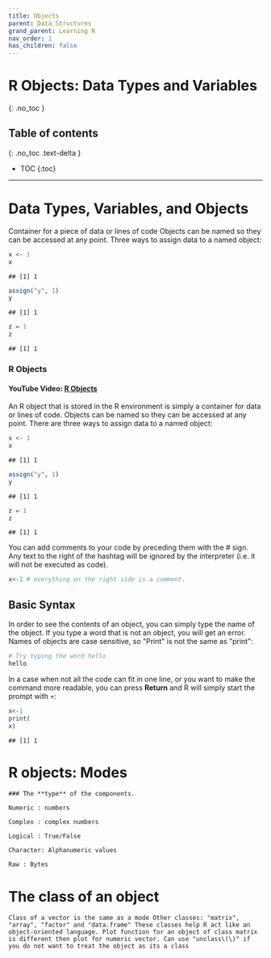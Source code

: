 ```yaml
---
title: Objects
parent: Data Structures
grand_parent: Learning R
nav_order: 1
has_children: false
---
```


# R Objects: Data Types and Variables
{: .no_toc }


## Table of contents
{: .no_toc .text-delta }

- TOC
{:toc}

---

# Data Types, Variables, and Objects

Container for a piece of data or lines of code Objects can be named so they can be accessed at any point. Three ways to assign data to a named object:

```r
x <- 1
x
```

```
## [1] 1
```

```r
assign("y", 1)
y
```

```
## [1] 1
```

```r
z = 1
z
```

```
## [1] 1
```

### R Objects

#### YouTube Video: [R Objects](https://youtu.be/8GXsn8qd7Gc)

An R object that is stored in the R environment is simply a container for data or lines of code. Objects can be named so they can be accessed at any point. There are three ways to assign data to a named object:

``` r
x <- 1
x
```

    ## [1] 1

``` r
assign("y", 1)
y
```

    ## [1] 1

``` r
z = 1
z
```

    ## [1] 1

You can add comments to your code by preceding them with the \# sign. Any text to the right of the hashtag will be ignored by the interpreter (i.e. it will not be executed as code).

``` r
x<-1 # everything on the right side is a comment.
```


## Basic Syntax

In order to see the contents of an object, you can simply type the name of the object. If you type a word that is not an object, you will get an error. Names of objects are case sensitive, so "Print" is not the same as "print":

``` r
# Try typing the word hello
hello
```

In a case when not all the code can fit in one line, or you want to make the command more readable, you can press **Return** and R will simply start the prompt with `+`:

``` r
x<-1
print(
x)
```

    ## [1] 1


# R objects: Modes

    ### The **type** of the components.

    Numeric : numbers

    Complex : complex numbers

    Logical : True/False

    Character: Alphanumeric values

    Raw : Bytes


# The class of an object

    Class of a vector is the same as a mode Other classes: "matrix", "array", "factor" and "data.frame" These classes help R act like an object-oriented language. Plot function for an object of class matrix is different then plot for numeric vector. Can use "unclass\(\)" if you do not want to treat the object as its a class

